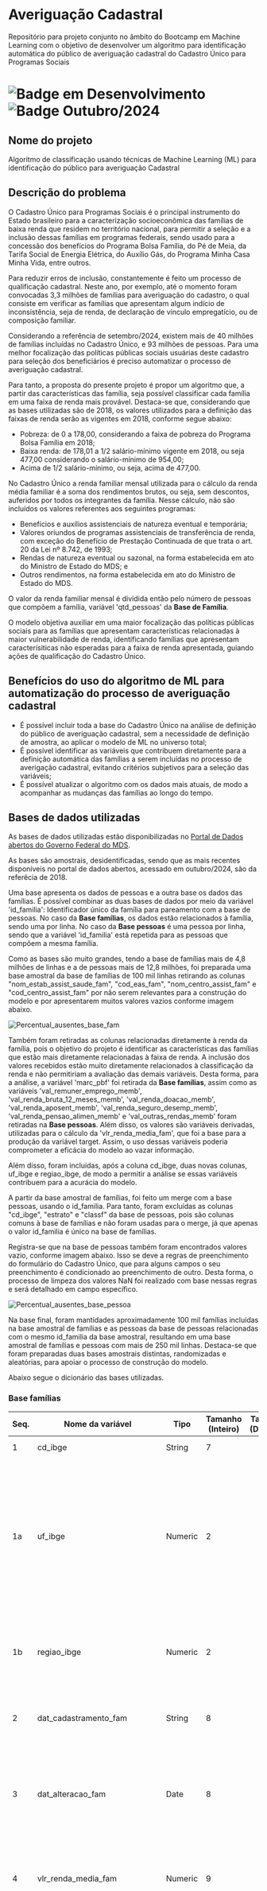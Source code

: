 # Averiguação Cadastral
Repositório para projeto conjunto no âmbito do Bootcamp em Machine Learning com o objetivo de desenvolver um algoritmo para identificação automática do público de averiguação cadastral do Cadastro Único para Programas Sociais

# ![Badge em Desenvolvimento](http://img.shields.io/static/v1?label=STATUS&message=EM_DESENVOLVIMENTO&color=GREEN&style=for-the-badge) ![Badge Outubro/2024](http://img.shields.io/static/v1?label=DATA&message=Outubro/2024&color=blue&style=for-the-badge)

## Nome do projeto
Algoritmo de classificação usando técnicas de Machine Learning (ML) para identificação do público para averiguação Cadastral

## Descrição do problema 
O Cadastro Único para Programas Sociais é o principal instrumento do Estado brasileiro para a caracterização socioeconômica das famílias de baixa renda que residem no território nacional, para permitir a seleção e a inclusão dessas famílias em programas federais, sendo usado para a concessão dos benefícios do Programa Bolsa Família, do Pé de Meia, da Tarifa Social de Energia Elétrica, do Auxílio Gás, do Programa Minha Casa Minha Vida, entre outros. 

Para reduzir erros de inclusão, constantemente é feito um processo de qualificação cadastral. Neste ano, por exemplo, até o momento foram convocadas 3,3 milhões de famílias para averiguação do cadastro, o qual consiste em verificar as famílias que apresentam algum indício de inconsistência, seja de renda, de declaração de vínculo empregatício, ou de composição familiar.

Considerando a referência de setembro/2024, existem mais de 40 milhões de famílias incluídas no Cadastro Único, e 93 milhões de pessoas. Para uma melhor focalização das políticas públicas sociais usuárias deste cadastro para seleção dos beneficiários é preciso automatizar o processo de averiguação cadastral.

Para tanto, a proposta do presente projeto é propor um algoritmo que, a partir das características das família, seja possível classificar cada família em uma faixa de renda mais provável. Destaca-se que, considerando que as bases utilizadas são de 2018, os valores utilizados para a definição das faixas de renda serão as vigentes em 2018, conforme segue abaixo:
* Pobreza: de 0 a 178,00, considerando a faixa de pobreza do Programa Bolsa Família em 2018;
* Baixa renda: de 178,01 a 1/2 salário-mínimo vigente em 2018, ou seja 477,00 considerando o salário-mínimo de 954,00;
* Acima de 1/2 salário-mínimo, ou seja, acima de 477,00.

No Cadastro Único a renda familiar mensal utilizada para o cálculo da renda média familiar é a soma dos rendimentos brutos, ou seja, sem descontos, auferidos por todos os integrantes da família. Nesse cálculo, não são incluídos os valores referentes aos seguintes programas:
* Benefícios e auxílios assistenciais de natureza eventual e temporária;
* Valores oriundos de programas assistenciais de transferência de renda, com exceção do Benefício de Prestação Continuada de que trata o art. 20 da Lei nº 8.742, de 1993;
* Rendas de natureza eventual ou sazonal, na forma estabelecida em ato do Ministro de Estado do MDS; e
* Outros rendimentos, na forma estabelecida em ato do Ministro de Estado do MDS.

O valor da renda familiar mensal é dividida então pelo número de pessoas que compõem a família, variável 'qtd_pessoas' da **Base de Família**.
  
O modelo objetiva auxiliar em uma maior focalização das políticas públicas sociais para as famílias que apresentam características relacionadas à maior vulnerabilidade de renda, identificando famílias que apresentam caracterísiticas não esperadas para a faixa de renda apresentada, guiando ações de qualificação do Cadastro Único.

## Benefícios do uso do algoritmo de ML para automatização do processo de averiguação cadastral
* É possível incluir toda a base do Cadastro Único na análise de definição do público de averiguação cadastral, sem a necessidade de definição de amostra, ao aplicar o modelo de ML no universo total;
* É possível identificar as variáveis que contribuem diretamente para a definição automática das famílias a serem incluídas no processo de averigação cadastral, evitando critérios subjetivos para a seleção das variáveis;
* É possível atualizar o algoritmo com os dados mais atuais, de modo a acompanhar as mudanças das famílias ao longo do tempo. 

## Bases de dados utilizadas
As bases de dados utilizadas estão disponibilizadas no <a href="https://dados.gov.br/dados/conjuntos-dados/microdados-amostrais-do-cadastro-unico">Portal de Dados abertos do Governo Federal do MDS</a>.

As bases são amostrais, desidentificadas, sendo que as mais recentes disponíveis no portal de dados abertos, acessado em outubro/2024, são da referêcia de 2018.

Uma base apresenta os dados de pessoas e a outra base os dados das famílias. É possível combinar as duas bases de dados por meio da variável 'id_familia': Identificador único da família para pareamento com a base de pessoas. No caso da **Base famílias**, os dados estão relacionados à família, sendo uma por linha. No caso da **Base pessoas** é uma pessoa por linha, sendo que a variável 'id_familia' está repetida para as pessoas que compõem a mesma família. 

Como as bases são muito grandes, tendo a base de famílias mais de 4,8 milhões de linhas e a de pessoas mais de 12,8 milhões, foi preparada uma base amostral da base de famílias de 100 mil linhas retirando as colunas "nom_estab_assist_saude_fam", "cod_eas_fam", "nom_centro_assist_fam" e "cod_centro_assist_fam" por não serem relevantes para a construção do modelo e por apresentarem muitos valores vazios conforme imagem abaixo.

![Percentual_ausentes_base_fam](Perc_ausentes_fam.jpg)

Também foram retiradas as colunas relacionadas diretamente à renda da família, pois o objetivo do projeto é identificar as características das famílias que estão mais diretamente relacionadas à faixa de renda. A inclusão dos valores recebidos estão muito diretamente relacionados à classificação da renda e não permitiriam a avaliação das demais variáveis. Desta forma, para a análise, a variável 'marc_pbf' foi retirada da **Base famílias**, assim como as variáveis 'val_remuner_emprego_memb', 'val_renda_bruta_12_meses_memb', 'val_renda_doacao_memb', 'val_renda_aposent_memb', 'val_renda_seguro_desemp_memb', 'val_renda_pensao_alimen_memb' e 'val_outras_rendas_memb' foram retiradas na **Base pessoas**. 
Além disso, os valores são variáveis derivadas, utilizadas para o cálculo da 'vlr_renda_media_fam', que foi a base para a produção da variável target. Assim, o uso dessas variáveis poderia comprometer a eficácia do modelo ao vazar informação.  

Além disso, foram incluídas, após a coluna cd_ibge, duas novas colunas, uf_ibge e regiao_ibge, de modo a permitir a análise se essas variáveis contribuem para a acurácia do modelo.

A partir da base amostral de famílias, foi feito um merge com a base pessoas, usando o id_familia. Para tanto, foram excluídas as colunas "cd_ibge", "estrato" e "classf" da base de pessoas, pois são colunas comuns à base de famílias e não foram usadas para o merge, já que apenas o valor id_familia é único na base de famílias.

Registra-se que na base de pessoas também foram encontrados valores vazio, conforme imagem abaixo. Isso se deve a regras de preenchimento do formulário do Cadastro Único, que para alguns campos o seu preenchimento é condicionado ao preenchimento de outro. Desta forma, o processo de limpeza dos valores NaN foi realizado com base nessas regras e será detalhado em campo específico.

![Percentual_ausentes_base_pessoa](Perc_ausentes_pessoa.jpg)

Na base final, foram mantidades aproximadamente 100 mil famílias incluídas na base amostral de famílias e as pessoas da base de pessoas relacionadas com o mesmo id_familia da base amostral, resultando em uma base amostral de famílias e pessoas com mais de 250 mil linhas. Destaca-se que foram preparadas duas bases amostrais distintas, randomizadas e aleatórias, para apoiar o processo de construção do modelo.

Abaixo segue o dicionário das bases utilizadas.

### Base famílias

| Seq. | Nome da variável                 | Tipo   | Tamanho (Inteiro) | Tamanho (Decimal) | Descrição                                                                                                     |
|------|-----------------------------------|--------|-------------------|------------------|---------------------------------------------------------------------------------------------------------------|
| 1    | cd_ibge                          | String | 7                 |                  | Código IBGE do Município                                                                                       |
| 1a    | uf_ibge                          | Numeric | 2                 |              | Código IBGE da Unidade Federada: 12	- AC, 27 - AL, 13	- AM, 16 - AP, 29 -	BA, 23 - CE, 53 -	DF, 32	- ES, 52 - GO, 21 -	MA, 31 -	MG, 50 -	MS, 51	- MT, 15 - PA, 25 -	PB, 26 -	PE, 22	- PI, 41 -	PR, 33 -	RJ, 24	- RN, 11 - RO, 14 -	RR, 43 -	RS, 42 -	SC, 28 -	SE, 35 -	SP, 17 - TO  :exclamation::heavy_exclamation_mark: **(Coluna nova incluída na base amostral)** |
| 1b    | regiao_ibge                      | Numeric | 2                 |                  | Região da Unidade Federada: 1 - Norte, 2 - Nordeste, 3 - Sudeste, 4 - Sul, 5 - Centro-Oeste :exclamation::heavy_exclamation_mark: **(Coluna nova incluída na base amostral)**|
| 2    | dat_cadastramento_fam             | String | 8                 |                  | Data do cadastramento da família no formato YYYY-MM-DD  :exclamation::heavy_exclamation_mark:**(Coluna excluída na base amostral)**               |
| 3    | dat_alteracao_fam                 | Date   | 8                 |                  | Data da última alteração em qualquer campo da família no formato YYYY-MM-DD (Variável utilizada nos anos de 2014, 2015, 2016 e 2017)  :exclamation::heavy_exclamation_mark: **(Coluna excluída na base amostral)**    |
| 4    | vlr_renda_media_fam               | Numeric| 9                 |                  | Valor da renda média (per capita) da família, formato NNNNNNNNN (não tem a vírgula). Ex.: Uma renda de R$ 125,00 constará na base como 125   |
| 5    | dat_atualizacao_familia           | Date   | 8                 |                  | Data da última atualização da família dos dados considerados sensíveis à manutenção do cadastro no formato YYYY-MM-DD (2014-2017)    :exclamation::heavy_exclamation_mark:**(Coluna excluída na base amostral)**      |
| 6    | dat_atual_fam                     | Date   | 8                 |                  | Data da última alteração em qualquer campo da família no formato YYYY-MM-DD (variável utilizada nos anos de 2012 e 2013)         :exclamation::heavy_exclamation_mark: **(Coluna excluída na base amostral)**     |
| 7    | cod_local_domic_fam               | Numeric| 1                 |                  | Características do local onde está situado o domicílio: 1 - Urbanas, 2 - Rurais, 9 - Nenhuma das respostas anteriores   |
| 8    | cod_especie_domic_fam             | Numeric| 1                 |                  | Espécie do domicílio: 1 - Particular Permanente, 2 - Particular improvisado, 3 - Coletivo, 9 - Nenhuma das respostas anteriores    |
| 9    | qtd_comodos_domic_fam             | Numeric| 2                 |                  | Quantidade de cômodos do domicílio ou -1 quando o campo não se aplica                                          |
| 10   | qtd_comodos_dormitorio_fam        | Numeric| 2                 |                  | Quantidade de cômodos servindo como dormitório do domicílio ou -1 quando o campo não se aplica        |
| 11   | cod_material_piso_fam             | Numeric| 1                 |                  | Material predominante no piso do domicílio: 1 - Terra, 2 - Cimento, 3 - Madeira aproveitada, 4 - Madeira aparelhada, 5 - Cerâmica, lajota ou pedra, 6 - Carpete, 7 - Outro Material ou -1 quando o campo não se aplica   |
| 12   | cod_material_domic_fam            | Numeric| 1                 |                  | Material predominante nas paredes externas do domicílio: 1 - Alvenaria/tijolo com revestimento, 2 - Alvenaria/tijolo sem revestimento,  3 - Madeira aparelhada, 4 - Taipa revestida, 5 - Taipa não revestida, 6 - Madeira aproveitada, 7 - Palha, 8 - Outro Material ou -1 quando o campo não se aplica  |
| 13   | cod_agua_canalizada_fam           | Numeric| 1                 |                  | Se o domicílio tem água encanada: 1 - Sim, 2 - Não  ou -1 quando o campo não se aplica   |
| 14   | cod_abaste_agua_domic_fam         | Numeric| 1                 |                  | Forma de abastecimento de água: 1 - Rede geral de distribuição, 2 - Poço ou nascente, 3 - Cisternas, 4 - Outra forma ou -1 quando o campo não se aplica    |
| 15   | cod_banheiro_domic_fam            | Numeric| 1                 |                  | Existência de banheiro: 1 - Sim, 2 - Não   ou -1 quando o campo não se aplica            |
| 16   | cod_escoa_sanitario_domic_fam     | Numeric| 1                 |                  | Forma de escoamento sanitário: 1 - Rede coletora de esgoto ou pluvial, 2 - Fossa séptica,  3 - Fossa rudimentar, 4 - Vala a céu aberto, 5 - Direto para um rio, lago ou mar,   6 - Outra forma ou -1 quando o campo não se aplica     |
| 17   | cod_destino_lixo_domic_fam        | Numeric| 1                 |                  | Forma de coleta do lixo: 1 - É coletado diretamente, 2 - É coletado indiretamente, 3 - É queimado ou enterrado na propriedade,  4 - É jogado em terreno baldio ou logradouro (rua, avenida, etc.), 5 - É jogado em rio ou mar, 6 - Tem outro destino ou -1 quando o campo não se aplica     |
| 18   | cod_iluminacao_domic_fam          | Numeric| 1                 |                  | Tipo de iluminação: 1 - Elétrica com medidor próprio, 2 - Elétrica com medidor comunitário, 3 - Elétrica sem medidor, 4 - Óleo, querosene ou gás, 5 - Vela, 6 - Outra forma ou -1 quando o campo não se aplica   |
| 19   | cod_calcamento_domic_fam          | Numeric| 1                 |                  | Calçamento: 1 - Total, 2 - Parcial, 3 - Não existe ou -1 quando o campo não se aplica  |
| 20   | cod_familia_indigena_fam          | Numeric| 1                 |                  | Família indígena: 1 - Sim, 2 - Não                                                                             |
| 21   | ind_familia_quilombola_fam        | Numeric| 1                 |                  | Família quilombola: 1 - Sim, 2 - Não                                                                           |
| 22   | nom_estab_assist_saude_fam        | String | 70                |                  | Nome do estabelecimento EAS/MS   :exclamation::heavy_exclamation_mark: **(Coluna excluída na base amostral)**     |
| 23   | cod_eas_fam                       | String | 12                |                  | Código do estabelecimento EAS/MS  :exclamation::heavy_exclamation_mark:  **(Coluna excluída na base amostral)**    |
| 24   | nom_centro_assist_fam             | String | 70                |                  | Nome do CRAS/CREAS :exclamation::heavy_exclamation_mark: **(Coluna excluída na base amostral)**            |
| 25   | cod_centro_assist_fam             | String | 12                |                  | Código do CRAS/CREAS :exclamation::heavy_exclamation_mark:  **(Coluna excluída na base amostral)**     |
| 26   | ind_parc_mds_fam                  | Numeric| 3                 |                  | Grupos tradicionais e específicos: 101 Família Cigana, 201 Família Extrativista, 202 Família de Pescadores, 203 Família pertencente a Comunidade de Terreiro, 204 Família Ribeirinha, 205 Família de Agricultores Familiares, 301 Família Assentada da Reforma Agrária, 302 Família beneficiária do Programa Nacional de Crédito Fundiário, 303 Família Acampada, 304 Família Atingida por Empreendimentos de Infraestrutura, 305 Família de Preso do Sistema Carcerário, 306 Família de Catadores de Material Reciclável, 000 Nenhuma ou 9 - Nenhuma das respostas anteriores|
| 27   | peso_fam                          | Numeric| 1                 | 14               | Peso calculado da família                                                                                      |
| 28   | id_familia                        | Numeric| 8                 |                  | Identificador único da família para pareamento com a base de pessoas                                           |
| 29   | estrato                           | Numeric| 1                 |                  | Grandes grupos de municípios, de acordo com a quantidade de famílias cadastradas: 1 - GM1 (101 a 5.000 famílias) ou 2 - GM1 (5.001 ou mais famílias) |
| 30   | classf                            | Numeric| 1                 |                  | Subdivisão pela Unidade Federativa e divisão administrativa: 1 - Capital, 2 - Região Metropolitana (RM) ou Região Integrada de Desenvolvimento (RIDE), 3 - Outros          |
| 31   | qtd_pessoas                       | Numeric| 1                 |                  | Quantidade de pessoas utilizada no cálculo da renda per capita familiar – variável calculada pelo sistema        |
| 32   | marc_pbf                          | Numeric| 1                 |                  | Marcação se a família é beneficiária do Programa Bolsa Família: 0 – Não, 1 – Sim **(Coluna excluída na base amostral)**  |
| 33 | dias_cadastramento                  | Numeric | 1 a 4            |                  | Número de dias entre 31/12/2018 e a data dat_cadastramento_fam  :exclamation::heavy_exclamation_mark: **(Coluna nova incluída na base amostral)**|
| 34 | dias_atualizacao                   | Numeric | 1 a 4            |                  | Número de dias entre 31/12/2018 e a data dat_atualizacao_familia  :exclamation::heavy_exclamation_mark: **(Coluna nova incluída na base amostral)**|
| 35 | classe_renda                      | Numeric  | 1                |                   | Classificação da faixa de renda da família, calculada a partir do vlr_renda_media_fam: 0 - pobreza, 1 - baixa renda, 2 - acima de 1/2 S.M. :exclamation::heavy_exclamation_mark: **(Coluna nova incluída na base amostral)**|


### Base pessoas

| Seq. | Nome da variável                 | Tipo    | Tamanho (Inteiro) | Tamanho (Decimal) | Descrição                                                                                                                                           |
|------|-----------------------------------|---------|-------------------|-------------------|-----------------------------------------------------------------------------------------------------------------------------------------------------|
| 1    | cd_ibge                          | String  | 7                 |                   | Código IBGE do Município :exclamation::heavy_exclamation_mark:   **(Coluna excluída na base amostral)**        |
| 2    | cod_sexo_pessoa                  | Numeric | 1                 |                   | Sexo: 1 - Masculino, 2 - Feminino                                                                                                                    |
| 3    | idade                            | Numeric | 3                 |                   | Idade calculada a partir da diferença entre a data de nascimento da pessoa e a data de referência da base                                             |
| 4    | cod_parentesco_rf_pessoa          | Numeric | 2                 |                   | Relação de parentesco com o RF: 1 - Pessoa Responsável pela Unidade Familiar, 2 - Cônjuge ou companheiro(a), 3 - Filho(a), 4 - Enteado(a), 5 - Neto(a) ou bisneto(a), 6 - Pai ou mãe,  7 - Sogro(a), 8 - Irmão ou irmã,  9 - Genro ou nora, 10 - Outro parente, 11 - Não parente    |
| 5    | cod_raca_cor_pessoa              | Numeric | 1                 |                   | Cor ou raça: 1 - Branca, 2 - Preta, 3 - Amarela, 4 - Parda, 5 - Indígena                                                                             |
| 6    | cod_local_nascimento_pessoa      | Numeric | 1                 |                   | Local de nascimento: 1 - Neste município, 2 - Em outro município, 3 - Em outro país                                                                  |
| 7    | cod_certidao_registrada_pessoa   | Numeric | 1                 |                   | Pessoa registrada em cartório: 1 - Sim e tem Certidão de Nascimento, 2 - Sim, mas não tem Certidão, 3 - Não                                           |
| 8    | cod_deficiencia_memb             | Numeric | 1                 |                   | Pessoa tem deficiência: 1 - Sim, 2 - Não                                                                                                             |
| 9    | cod_sabe_ler_escrever_memb       | Numeric | 1                 |                   | Pessoa sabe ler e escrever: 1 - Sim, 2 - Não                                                                                                         |
| 10   | ind_frequenta_escola_memb        | Numeric | 1                 |                   | Pessoa frequenta escola: 1 - Sim, rede pública, 2 - Sim, rede particular, 3 - Não, já frequentou, 4 - Nunca frequentou                               |
| 11   | cod_escola_local_memb            | Numeric | 1                 |                   | Escola localizada no município: 1 - Sim, 2 - Não ou -1 quando o campo não se aplica                                                                  |
| 12   | cod_curso_frequenta_memb         | Numeric | 2                 |                   | Curso que a pessoa frequenta: 1 - Creche, 2 - Pré-escola (exceto CA), 3 - Classe de Alfabetização - CA, 4 - Ensino Fundamental regular (duração 8 anos),  5 - Ensino Fundamental regular (duração 9 anos), 6 - Ensino Fundamental especial, 7 - Ensino Médio regular, 8 - Ensino Médio especial, 9 - Ensino Fundamental EJA - séries iniciais (Supletivo - 1ª a 4ª),  10 - Ensino Fundamental EJA - séries finais (Supletivo - 5ª a 8ª), 11 - Ensino Médio EJA (Supletivo), 12 - Alfabetização para adultos (Mobral, etc.), 13 - Superior, Aperfeiçoamento, Especialização, Mestrado, Doutorado, 14 - Pré-vestibular ou -1 quando o campo não se aplica |
| 13   | cod_ano_serie_frequenta_memb     | Numeric | 2                 |                   | Ano e série que a pessoa frequenta: 1 - Primeiro, 2 - Segundo, 3 - Terceiro, 4 - Quarto(a), 5 - Quinto(a), 6 - Sexto(a), 7 - Sétimo(a), 8 - Oitavo(a), 9 - Nono(a), 10 - Curso não-seriado ou -1 quando o campo não se aplica |
| 14   | cod_curso_frequentou_pessoa_memb | Numeric | 2                 |                   | Curso mais elevado que a pessoa frequentou: 1 - Creche, 2 - Pré-escola (exceto CA), 3 - Classe de Alfabetização - CA, 4 - Ensino Fundamental 1ª a 4ª séries, Elementar (Primário), Primeira fase do 1º grau, 5 - Ensino Fundamental 5ª a 8ª séries, Médio 1º ciclo (Ginasial), Segunda fase do 1º grau, 6 - Ensino Fundamental (duração 9 anos), 7 - Ensino Fundamental Especial, 8 - Ensino Médio, 2º grau, Médio 2º ciclo (Científico, Clássico, Técnico, Normal), 9 - Ensino Médio Especial, 10 - Ensino Fundamental EJA - séries iniciais (Supletivo 1ª a 4ª), 11 - Ensino Fundamental EJA - séries finais (Supletivo 5ª a 8ª), 12 - Ensino Médio EJA (Supletivo), 13 - Superior, Aperfeiçoamento, Especialização, Mestrado, Doutorado, 14 - Alfabetização para Adultos (Mobral, etc.), 15 - Nenhum ou -1 quando o campo não se aplica  |
| 15   | cod_ano_serie_frequentou_memb    | Numeric | 2                 |                   | Último ano e série frequentado pela pessoa: 1 - Primeiro, 2 - Segundo, 3 - Terceiro, 4 - Quarto(a), 5 - Quinto(a), 6 - Sexto(a), 7 - Sétimo(a), 8 - Oitavo(a), 9 - Nono(a), 10 - Curso não-seriado ou -1 quando o campo não se aplica  |
| 16   | cod_concluiu_frequentou_memb     | Numeric | 1                 |                   | A pessoa concluiu o curso: 1 - Sim, 2 - Não  ou -1 quando o campo não se aplica                                    |
| 17   | cod_trabalhou_memb               | Numeric | 1                 |                   | Pessoa trabalhou na semana passada: 1 - Sim, 2 - Não  ou -1 quando o campo não se aplica                                           |
| 18   | cod_afastado_trab_memb           | Numeric | 1                 |                   | Pessoa afastada na semana passada: 1 - Sim, 2 - Não ou -1 quando o campo não se aplica                                                |
| 19   | cod_agricultura_trab_memb        | Numeric | 1                 |                   | É atividade extrativista: 1 - Sim, 2 - Não, -1 quando o campo não se aplica  ou 9 - para desconhecido                   |
| 20   | cod_principal_trab_memb          | Numeric | 2                 |                   | Função principal: 1 - Trabalhador por conta própria, 2 - Trabalhador temporário em área rural, 3 - Empregado sem carteira de trabalho assinada, 4 - Empregado com carteira de trabalho assinada, 5 - Trabalhador doméstico sem carteira de trabalho assinada, 6 - Trabalhador doméstico com carteira de trabalho assinada, 7 - Trabalhador não-remunerado, 8 - Militar ou servidor público, 9 - Empregador, 10 - Estagiário, 11 - Aprendiz ou -1 quando o campo não se aplica|
| 21   | val_remuner_emprego_memb         | Numeric | 5                 |                   | Valor da remuneração no formato NNNNN (sem casas decimais). Ex: uma remuneração de R$ 125,00 constará na base como 125         :exclamation::heavy_exclamation_mark: **(Coluna excluída na base amostral)** |
| 22   | cod_trabalho_12_meses_memb       | Numeric | 1                 |                   | Pessoa com trabalho remunerado em algum período nos últimos 12 meses: 1 - Sim, 2 - Não  ou -1 quando o campo não se aplica      |
| 23   | qtd_meses_12_meses_memb          | Numeric | 2                 |                   | Quantidade de meses trabalhados nos últimos 12 meses ou -1 quando o campo não se aplica                    |
| 24   | val_renda_bruta_12_meses_memb    | Numeric | 5                 |                   | Valor de remuneração bruta no formato NNNNN (sem casas decimais). Ex: uma remuneração de R$ 125,00 constará na base como 125   :exclamation::heavy_exclamation_mark: **(Coluna excluída na base amostral)**  |
| 25   | val_renda_doacao_memb            | Numeric | 5                 |                   | Valor recebido de doação no formato NNNNN (sem casas decimais). Ex: uma renda de R$ 125,00 constará na base como 125           :exclamation::heavy_exclamation_mark: **(Coluna excluída na base amostral)**  |
| 26   | val_renda_aposent_memb           | Numeric | 5                 |                   | Valor recebido de aposentadoria no formato NNNNN (sem casas decimais). Ex: uma remuneração de R$ 125,00 constará na base como 125  :exclamation::heavy_exclamation_mark: **(Coluna excluída na base amostral)**  |
| 27   | val_renda_seguro_desemp_memb     | Numeric | 5                 |                   | Valor recebido de seguro desemprego no formato NNNNN (sem casas decimais). Ex: um valor de R$ 125,00 constará na base como 125   :exclamation::heavy_exclamation_mark: **(Coluna excluída na base amostral)** |
| 28   | val_renda_pensao_alimen_memb     | Numeric | 5                 |                   | Valor recebido de pensão alimentícia no formato NNNNN (sem casas decimais). Ex: uma renda de R$ 125,00 constará na base como 125    :exclamation::heavy_exclamation_mark: **(Coluna excluída na base amostral)**  |
| 29   | val_outras_rendas_memb           | Numeric | 5                 |                   | Valor recebido de outras fontes no formato NNNNN (sem casas decimais). Ex: uma renda de R$ 125,00 constará na base como 125       :exclamation::heavy_exclamation_mark: **(Coluna excluída na base amostral)**  |
| 30   | peso.fam                        | Numeric | 1                 | 14                | Peso calculado da família                                                                                                         :exclamation::heavy_exclamation_mark: **(Coluna excluída na base amostral)**  |
| 31   | peso.pes                        | Numeric | 1                 | 14                | Peso calculado da pessoa                                                                                                                             |
| 32   | id_familia                      | Numeric | 8                 |                   | Identificador único da família de vinculação da pessoa para pareamento com a base de famílias                                                        |
| 33   | estrato                         | Numeric | 1                 |                   | São grandes grupos de municípios, de acordo com a quantidade de famílias cadastradas: 1 - GM1 (101 A 5.000 famílias), 2 - GM2 (5.001 ou mais famílias)  :exclamation::heavy_exclamation_mark: **(Coluna excluída na base amostral)**   |
| 34   | classf                          | Numeric | 1                 |                   | Subdivisão pela Unidade Federativa e divisão administrativa: 1 - Capital, 2 - Região Metropolitana (RM) ou Região Integrada de Desenvolvimento (RIDE) :exclamation::heavy_exclamation_mark:  **(Coluna excluída na base amostral)**   |

## Limpeza das bases
Tanto na **Base famílias**, quanto na **Base pessoas** existe um número considerável de valores vazios considerando as regras de preenchimento do formulário do Cadastro Único. Assim, foi necessário olhar para as regras de preenchimento do formulário do Cadastro Único, com base no Manual do Entrevistador do Cadastro Único, de modo a identificar os valores vazios pelo fato de não serem de preenchimento obrigatório.
Assim foram realizadas as seguintes limpezas dos valores NaN:

### Base famílias
#### Campos relacionados às características do domicílio:
Os campos 'qtd_comodos_domic_fam', 'qtd_comodos_dormitorio_fam', 'cod_material_piso_fam', 'cod_material_domic_fam', 'cod_agua_canalizada_fam', 'cod_abaste_agua_domic_fam', 'cod_banheiro_domic_fam', 'cod_escoa_sanitario_domic_fam', 'cod_destino_lixo_domic_fam', 'cod_iluminacao_domic_fam', 'cod_calcamento_domic_fam' só são de preenchimento obrigatório no caso da resposta ter sido "1- Particular permamente" no campo 'cod_especie_domic_fam'. Sendo assim, quando o campo 'cod_especie_domic_fam' é diferente de 1, os valores dos campos relacionados às características do domicílio foi preenchido com **-1**.
#### Campo relacionado ao escoamento sanitário:
O campo 'cod_escoa_sanitario_domic_fam' só é de preenchimento obrigatório quando o campo 'cod_banheiro_domic_fam' é preenchido com "1 - Sim". Desta forma, quando o campo 'cod_banheiro_domic_fam' é igual a 2 (ou seja, não possui banheiro), o valor do campo 'cod_escoa_sanitario_domic_fam' foi preenchido com **-1**.
#### Campo relacionado à família quilombola:
O campo 'ind_familia_quilombola_fam' só deve ser preenchido caso o campo 'cod_familia_indigena_fam' for "2 - Não". Assim, quando o campo 'cod_familia_indigena_fam' é igual a 1 (ou seja, a família for indígena), o valor do campo 'ind_familia_quilombola_fam' foi marcado como **2**, ou seja, a família não é quilombola.
#### Campos relacionados ao local do domicílio e à espécie do domicílio:
Foi identificado que os valores vazios dos campos 'cod_especie_domic_fam' e 'cod_local_domic_fam' coincidem, ou seja, quando um valor é vazio na campo 'cod_especie_domic_fam' também é vazio no campo 'cod_local_domic_fam'. Na base de dados amostral de 2018 disponível no portal de dados abertos, não tem a marcação se a família vive em situação de rua. No Manual do entrevistador há a orientação de que, caso a família esteja em situação de rua, o bloco 2 - características do domicílio não deve ser preenchido, pois existe um cadastramento diferenciado. Desta forma, este caso de valores ausentes pode estar relacionado à situação de rua. De modo a tentar captar se essa condição interfere no modelo, os valores dos dois campos foram preenchidos com **9**, representando nenhuma das outras repostas.
#### Campos relacionadas à Grupos tradicionais e específicos
O campo 'ind_parc_mds_fam' está relacionado à marcação de grupos tradicionais e específicos para além de indígena, quilombola, situação de rua ou resgatados do trabalho análogo ao de escravo. Foi avaliado se os valores ausentes estavam relacionados à marcação de indígena ou quilombola, ou ao valor 9 para 'cod_especie_domic_fam' e 'cod_local_domic_fam' criado na tentativa de captar as famílias em situação de rua. Não foi identificado o motivo dos valores vazios. Assim, de modo a tentar captar se a ausência de marcação deste campo pode representar alguma situação que impacte no modelo, os valores vazios foram preenchidos com **9**, representando nenhuma das outras repostas.
#### Valores vazios remanescentes
Após todas as limpezas descritas acima, ficou um resquício insignificantes de linhas com valores vazios que foram excluídas da base:
* qtd_comodos_domic_fam         41
* qtd_comodos_dormitorio_fam    10
* classe_renda                   3

### Base pessoas
#### Campo frequenta escola
Os campos 'cod_escola_local_memb', 'cod_curso_frequenta_memb', 'cod_ano_serie_frequenta_memb' só são obrigatório se a pessoa respondeu "1 - Sim, rede pública", "2 - Sim, rede particular" no campo 'ind_frequenta_escola_memb'. Desta forma, quando o campo 'ind_frequenta_escola_memb' foi preenchido com valor diferente de 1 ou 2, os campos vazios relacionados foram preenchidos com **-1**.
#### Campo ano e série que a pessoa frequenta
O campo 'cod_ano_serie_frequenta_memb' só é obrigatório ser preenchido quando no campo 'cod_curso_frequenta_memb' (curso que a pessoa frequenta) a pessoa respondeu uma das opções: 4 - Ensino Fundamental regular (duração 8 anos), 5 - Ensino Fundamental regular (duração 9 anos), 6 - Ensino Fundamental especial, 7 - Ensino Médio regular ou 8 - Ensino Médio especial. Assim, quando o campo 'cod_curso_frequenta_memb' foi preenchido com valor difente de 4, 5, 6, 7 ou 8 os valores vazios de 'cod_ano_serie_frequenta_memb' foram preenchidos com **-1**.
#### Campo curso mais elevado que frequentou
O campo 'cod_curso_frequentou_pessoa_memb' só é obrigatório quando o campo 'ind_frequenta_escola_memb' (Pessoa frequenta escola?) for respondido com "3 - Não, já frequentou". Assim, quando o campo 'ind_frequenta_escola_memb' estava diferente de 3, os valores vazios do campo 'cod_curso_frequentou_pessoa_memb' foram preenchidos com **-1**.
#### Campos relacionados ao curso frequentado
Os campos 'cod_ano_serie_frequentou_memb' e 'cod_concluiu_frequentou_memb' só devem ser preenchidos caso a pessoa frequentou algum dos cursos 4 - Ensino Fundamental 1ª a 4ª séries, Elementar (Primário), Primeira fase do 1º grau, 5 - Ensino Fundamental 5ª a 8ª séries, Médio 1º ciclo (Ginasial), Segunda fase do 1º grau, 6 - Ensino Fundamental (duração 9 anos), 7 - Ensino Fundamental Especial, 8 - Ensino Médio, 2º grau, Médio 2º ciclo (Científico, Clássico, Técnico, Normal) ou 9 - Ensino Médio Especial no campo 'cod_curso_frequentou_pessoa_memb'. Desta forma, quando a resposta do campo 'cod_curso_frequentou_pessoa_memb' foi diferente de 4, 5, 6, 7, 8 e 9 os valores vazios dos campos 'cod_ano_serie_frequentou_memb' e 'cod_concluiu_frequentou_memb' foi preenchido com **-1**.
#### Campos relacionados ao trabalho
Os campos 'cod_trabalhou_memb', 'cod_afastado_trab_memb', 'cod_agricultura_trab_memb', 'cod_principal_trab_memb', 'cod_trabalho_12_meses_memb', 'qtd_meses_12_meses_memb' só devem ser preenchidos para pessoas com 14 anos ou mais. Assim, para o caso de pessoas com idade menor que 14 anos, no campo 'idade', os valores dos campos relacionados ao trabalho foram preenchidos com **-1**.
#### Campo relacionado ao afastamento do trabalho
O campo 'cod_afastado_trab_memb' só deve ser respondido se o campo 'cod_trabalhou_memb' (Pessoa trabalhou na semana passada?) for respondido como "2 - Não". Assim, para os casos de resposta diferente de 2, os valores vazios do campo 'cod_afastado_trab_memb' foram preenchidos com **-1**.
#### Campo relacionado à atividade extrativista e ao trabalho principal
O campo 'cod_agricultura_trab_memb' (É atividade extrativista? 1 - Sim e 2 - Não) e o campo 'cod_principal_trab_memb' só são obrigatórios se a pessoa respondeu 1 - Sim no campo 'cod_trabalhou_memb' (Pessoa trabalhou na semana passada?) ou no campo 'cod_afastado_trab_memb' (Pessoa afastada na semana passada?). Assim, para o caso em que os 'cod_trabalhou_memb' e 'cod_afastado_trab_memb' tiveram resposta diferente de 1, os valores vazios de 'cod_agricultura_trab_memb' e de 'cod_principal_trab_memb' foram substituídos por **-1**. 
Além disso, observou-se ainda alguns valores vazios remanescentes para o campo 'cod_agricultura_trab_memb'. Desta forma, foi avaliado o preenchimento do campo 'cod_principal_trab_memb'. Quando este estava marcado com "2 - Trabalhador temporário em área rural", o valor vazio do campo 'cod_agricultura_trab_memb' foi alterado para "**1** - Sim" e para os demais casos para **9** - Desconhecido.  
#### Campo relacionado à quantidade de meses trabalhados
O campo 'qtd_meses_12_meses_memb' (Quantidade de meses trabalhados nos últimos 12 meses) só é obrigatório se a pessoa tiver respondido "1 - Sim" no campo 'cod_trabalho_12_meses_memb' (Pessoa com trabalho remunerado em algum período nos último 12 meses). Desta forma, os valores vazios do campo 'qtd_meses_12_meses_memb' foi alterado para **-1** quando o campo 'cod_trabalho_12_meses_memb' for diferente de 1.
#### Valores vazios remanescentes
Foram feitas diversas análises adicionais para identificar possíveis ajustes nos valores vazios finais. Entretanto, não foi identificada outra situação de valor vazio que parece estar relacionado à regra de preenchimento do Cadastro Único. Desta forma, as linhas com valores vazios remanescentes foram excluídas, conforme segue abaixo. Destaca-se que esses valores são pouco representativos frente ao total de linhas da base amostral de pessoas, que possui mais de 260 mil linhas.
* cod_raca_cor_pessoa                  107
* cod_local_nascimento_pessoa         1118
* cod_sabe_ler_escrever_memb            45
* ind_frequenta_escola_memb             49
* cod_escola_local_memb                661
* cod_curso_frequenta_memb              13
* cod_curso_frequentou_pessoa_memb      13
* cod_ano_serie_frequentou_memb          2
* cod_trabalhou_memb                   643
* cod_trabalho_12_meses_memb           676

Após a limpeza da base amostral de pessoas, foi feito um merge com a base amostral de famílias, de modo a retirar as famílias que tiveram pessoas excluídas, gerando uma base final com mais de 96 mil famílias e com mais de 250 mil pessoas.

## Variável dependente (target)
A variavél dependente do projeto é classe_renda:
* Classe 0 (pobreza);
* Classe 1 (baixa renda);
* Classe 2 (acima 1/2 S.M.).

## Variáveis independentes (features)
Para a seleção das variáveis independentes, serão aplicadas técnicas de Machine Learning para definição das que contribuem diretamente para a classificação mais adequada das famílias nas classes de renda. Além disso, será realizada engenharia de features para a construção de novas variáveis, a partir das existentes, que podem contribuir para a maior acurácia do modelo. 
De modo a ouvir a área de negócio, foram realizadas reuniões com a Coordenadora-Geral de Acompanhamento e Qualificação do Cadastro, do Departamento de Operação do Cadastro Único (CGAQC/DECAU). 
A partir das contribuições da área de negócio e com o objetivo de possibilitar o exercício por todos os autores do projeto no âmbito do Bootcamp, as análises foram dividdas em grupos temáticos, conforme se segue:

### Características do Responsável Familiar - Mariana:
---
O Responsável pela Unidadde Familiar (RUF) é a pessoa responsável por prestar as informações ao Cadastro Único em nome da família, que pode ser: 
* Responsável Familiar (RF) - deve ser um dos componentes da família e morador do domicílio, com idade mínima de 16 (dezesseis) anos, preferencialmente mulher;
* Representante Legal (RL) - indivíduo não membro da família e que não seja morador do domicílio, legalmente responsável por pessoas menores de dezesseis anos ou incapazes e responsável por prestar as informações ao Cadastro Único, quando não houver morador caracterizado como Responsável Familiar. Nas situações em que a família tiver o RL, este a representará e atuará em nome da família que está sendo cadastrada. Sendo assim, o RL
que será entrevistado para prestar as informações da família e de seus integrantes. No momento da entrevista, as informações de todas as pessoas da família devem ser prestadas pelo RUF.

De modo a avaliar se as características do RF contribuem para a acurácia do modelo, serão incluídas as seguintes variáveis no modelo da **Base Pessoas** para 'cod_parentesco_rf_pessoa' igual a 1, ou seja, "Pessoa Responsável pela Unidade Familiar":
* cod_sexo_pessoa;
* idade;
* cod_raca_cor_pessoa;
* cod_local_nascimento_pessoa;
* cod_certidao_registrada_pessoa;
* cod_deficiencia_memb;
* cod_sabe_ler_escrever_memb;
* ind_frequenta_escola_memb;
* cod_escola_local_memb;
* cod_curso_frequenta_memb;
* cod_ano_serie_frequenta_memb;
* cod_curso_frequentou_pessoa_memb;
* cod_ano_serie_frequentou_memb;
* cod_concluiu_frequentou_memb;
* cod_trabalhou_memb;
* cod_afastado_trab_memb;
* cod_agricultura_trab_memb;
* cod_principal_trab_memb;
* cod_trabalho_12_meses_memb;
* qtd_meses_12_meses_memb.

#### Resultado da análise
Foi realizada a análise das variáveis relacionadas ao responsável familiar a partir da base amostral de pessoas, filtrando 'cod_parentesco_rf_pessoa' igual a 1. Para tanto, foi gerada uma matriz de correlação das variáveis, conforme figura abaixo.
![Matriz_correlacao](https://github.com/user-attachments/assets/0096bd1b-da05-4507-8911-4429fc256914)

A partir da análise da matriz, foram retiradas as variáveis com correlação maior que 0.8, por terem uma forte relação linear entre si, de modo a evitar a:
* Multicolinearidade, que ocorre quando duas ou mais variáveis independentes em um modelo têm uma correlação forte entre si. Quando isso acontece, torna-se difícil para o modelo determinar o impacto individual de cada variável nas previsões, pois elas trazem informações muito semelhantes. Isso pode inflar os coeficientes de regressão em modelos lineares, tornando as estimativas menos confiáveis. O modelo se torna sensível a pequenas mudanças nos dados, resultando em coeficientes instáveis, que podem variar bastante se o conjunto de dados for alterado, comprometendo a interpretabilidade e a precisão do modelo.
* Redundância de Informação, pois incluir variáveis redundantes não acrescenta novas informações ao modelo e pode, inclusive, aumentar o ruído. Em vez de contribuir para a previsão, elas podem apenas aumentar a complexidade do modelo sem melhorar seu desempenho, podendo levar a um ajuste excessivo (overfitting), onde o modelo se adapta muito bem aos dados de treino, mas não generaliza bem para novos dados.
* Complexidade do Modelo, ao usar um número excessivo de variáveis para descrever o comportamento do target, tornando o modelo difícel de interpretar. Um modelo mais simples é preferível, pois facilita a interpretação e o entendimento dos fatores que influenciam as previsões. Remover variáveis com alta correlação contribui para uma análise mais clara e objetiva.
* Impacto no Tempo de Treinamento, pois cada variável utilizada em um modelo afeta o tempo necessário para treinamento. Assim, variáveis redundantes aumentam o número de cálculos e a complexidade computacional, tornando o processo de treinamento mais lento. Eliminar variáveis com alta correlação reduz o tempo de processamento e otimiza o desempenho do modelo, sem perder significativamente a capacidade de previsão.

Assim, foram retiradas do dataframe as variáveis: 'cod_afastado_trab_memb', 'qtd_meses_12_meses_memb' e 'cod_trabalho_12_meses_memb'.

Após essa etapa, foram testados quatro modelos preditivos que são indicados para modelos com variáveis numéricas categóricas e quantitativas. Após o treinamento dos modelos e busca de hiperparâmetros, foram indentificados os seguites resultados para cada um dos modelos:
* Melhores hiperparâmetros para DecisionTree: {'classifier__max_depth': 7, 'classifier__min_samples_split': 10}
* Melhores hiperparâmetros para RandomForest: {'classifier__max_depth': 10, 'classifier__n_estimators': 100}
* Melhores hiperparâmetros para XGBoost: {'classifier__learning_rate': 0.1, 'classifier__max_depth': 5, 'classifier__n_estimators': 300}
* Melhores hiperparâmetros para CatBoost: {'classifier__depth': 5, 'classifier__iterations': 500, 'classifier__learning_rate': 0.1}

| DecisionTree | RandomForest | XGBoost | CatBoost |
| ----- | ------ | ------- | ------- |
|  F1 Score: 0.58 |  F1 Score: 0.57 | F1 Score: 0.58 | F1 Score: 0.58 |
 | Acurácia: 0.71 | Acurácia: 0.71 | Acurácia: 0.72 |   Acurácia: 0.72 |

Posteriormente foram identificadas as variáveis independentes que mais contribuíram para cada um dos modelos estudados, conforme listagem abaixo das 5 features mais importantes:
* As 5 Features mais importantes para o modelo DecisionTree e a sua importância:
  * idade - 0.134895;
  * cod_principal_trab_memb - 0.067074;
  * cod_trabalhou_memb - 0.022994;
  * cod_deficiencia_memb - 0.019315;
  * cod_curso_frequenta_memb -  0.005036.
* As 5 Features mais importantes para o modelo RandomForest e a sua importância:
  * idade - 0.132884;
  * cod_principal_trab_memb - 0.049982;
  * cod_deficiencia_memb - 0.010507;
  * cod_agricultura_trab_memb - 0.008699;
  * cod_sexo_pessoa - 0.006098.
* As 5 Features mais importantes para o modelo XGBoost:
  * idade - 0.145930;
  * cod_principal_trab_memb - 0.060059;
  * cod_deficiencia_memb - 0.012771;
  * cod_agricultura_trab_memb - 0.010870;
  * cod_curso_frequentou_pessoa_memb - 0.005735.
* As 5 Features mais importantes para o modelo CatBoost:
  * idade - 0.149101;
  * cod_principal_trab_memb - 0.059360;
  * cod_deficiencia_memb - 0.013621;
  * cod_agricultura_trab_memb - 0.010150;
  * cod_sexo_pessoa - 0.005751.

Abaixo, segue gráfico com a análise da importância de todas as features para o modelo CatBoost.

![Importancia_features](https://github.com/user-attachments/assets/1ec7761a-0b6f-4ac8-91b2-90458404f11d)

Posteriormente, considerando que a variável target está desbalanceada, tendo 58% de famílias da amostra na classe 0, 21% na classe 1 e 20% na classe 2, foi feito um balanceamento aumentando a amostra para as classes 1 e 2, usando a estratégia de criar amostras sintéticas, e a redução de amostras da classe 0. Após o balanceamento, observou-se os seguintes resultados de cada modelo.
* Melhores hiperparâmetros para DecisionTree (usando dados balanceados): {'classifier__max_depth': 7, 'classifier__min_samples_split': 5}
* Melhores hiperparâmetros para RandomForest (usando dados balanceados): {'classifier__max_depth': 20, 'classifier__n_estimators': 200}
* Melhores hiperparâmetros para XGBoost (usando dados balanceados): {'classifier__learning_rate': 0.1, 'classifier__max_depth': 5, 'classifier__n_estimators': 300}
* Melhores hiperparâmetros para CatBoost (usando dados balanceados): {'classifier__depth': 5, 'classifier__iterations': 500, 'classifier__learning_rate': 0.1}
  
| DecisionTree - balanceado | RandomForest - balanceado | XGBoost - balanceado | CatBoost - balanceado |
| ------ | ----- | ----- | ----- |
|  F1 Score: 0.59 | F1 Score: 0.65 | F1 Score: 0.62 | F1 Score: 0.61 |
 | Acurácia: 0.62 |  Acurácia: 0.66 | Acurácia: 0.63 | F1 Score: 0.61 |

Em relação às features mais importantes, após o balanceamento, segue o resumo do que foi observado:
* Features que estão entre as cinco mais importantes em todos os modelos, antes e depois do balanceamento:
  * idade
  * cod_principal_trab_memb
  * cod_deficiencia_memb
* Demais features:
  * cod_sexo_pessoa:
    * Entre as 5 mais importantes antes do balanceamento para os modelos RandomForest e CatBoost;
    * Entre as 5 mais importantes depois do balanceamento para os modelos DecisionTree, RandomForest, XGBoost e CatBoost.
  * cod_agricultura_trab_memb:
    * Entre as 5 mais importantes antes do balanceamento para os modelos RandomForest e CatBoost;
    * Entre as 5 mais importantes depois do balanceamento para os modelos DecisionTree e XGBoost.
  * cod_trabalhou_memb:
    * Entre as 5 mais importantes antes do balanceamento para o modelo DecisionTree;
    * Entre as 5 mais importantes depois do balanceamento para o modelo CatBoost.
  * cod_curso_frequentou_pessoa_memb:
    * Entre as 5 mais importantes antes do balanceamento para o modelo XGBoost;
    * Não está entre as 5 mais importantes depois do balanceamento para nenhum modelo.
  * cod_raca_cor_pessoa
    * Não está entre as 5 mais importantes antes do balancemaento para nenhum modelo;
    * Entre as 5 mais importantes após balancemaento para o modelo RandomForest.
  
Desta forma, de modo a construir um dataframe final, com as variáveis que serão utilizadas no modelo preditivo, serão usadas todas as veriáveis que figuram dentre as 5 mais importantes antes e/ou após o balancamento, relacionadas ao **Responsável familiar**: 
* idade
* cod_principal_trab_memb
* cod_deficiencia_memb
* cod_sexo_pessoa  
* cod_agricultura_trab_memb
* cod_trabalhou_memb
* cod_curso_frequentou_pessoa_memb
* cod_raca_cor_pessoa 
  
### Características do domicílio - Renata:
---
Para analisar se as características do domicílio contribuem para a acurácia do modelo, serão avaliadas, pelo menos, as variáveis abaixo da **Base de famílias**:
* uf_ibge;
* regiao_ibge;
* cod_local_domic_fam;
* cod_especie_domic_fam;
* qtd_comodos_domic_fam;
* qtd_comodos_dormitorio_fam;
* cod_material_piso_fam;
* cod_material_domic_fam
* cod_agua_canalizada_fam;
* cod_abaste_agua_domic_fam;
* cod_banheiro_domic_fam;
* cod_escoa_sanitario_domic_fam;
* cod_destino_lixo_domic_fam;
* cod_iluminacao_domic_fam;
* cod_calcamento_domic_fam;
* classf;
* Outros indicadores que sejam atualizadas de maneira recorrente, ao menos anualmente, que ajudem a caracterizar o perfil socioeconomico dos municípios brasileiros, de maneira a avaliar se contrbuem para uma maior acurácia do modelo.

#### Resultado da análise exploratória
---

Em primeiro lugar, foi realizada uma extensa análise exploratória dos dados de domicílios. Algumas das principais constatações podem ser resumidas abaixo:

1. O histograma dos valores das rendas mostra uma distribuição assimétrica concentrada à esquerda (maior concentração de valores de renda na faixa de 0 a 200).
   Conforme cálculos realizados, **61% das famílias recebem até R$ 200**.
   
![01_Analise_inicial_domicilios_167_0](https://github.com/user-attachments/assets/fc62041c-84a2-4845-b93e-bd1ca9c66943)

2. Nas **regiões Norte e Nordeste, 50% das rendas familiares tendem a ser mais baixas**, inclusive abaixo da renda média nacional, não sendo relevante a classificação da divisão administrativa. 
    
![01_Analise_inicial_domicilios_173_0](https://github.com/user-attachments/assets/cc370156-0113-46fe-8308-52ed3a35abd1)

4. Famílias com uma **grande quantidade de pessoas** (caixas verdes) tendem a ter **renda familiar abaixo da renda familiar média**, principalmente quando das regiões Norte e Nordeste. Isso pode indicar um certo grau de importância da variável quantidade de pessoas em problemas de classificação da classe de renda.

![01_Analise_inicial_domicilios_186_0](https://github.com/user-attachments/assets/076f884f-97ec-4129-a4b8-5738c66edb99)

No entanto, a análise exploratória evidencia que não há variáveis de domicílio que possam auxiliar, de forma isolada e em grau elevado, na identificação da classe de renda.
Apenas a variável **quantidade de pessoas** possui correlação acima de 0.3 com a **classe de renda**.

![01_Analise_inicial_domicilios_206_0](https://github.com/user-attachments/assets/3315676e-f999-4c7a-a370-f1c7d4045e8e)


Mais detalhes podem ser vistos no caderno: Analises_Renata/01_Analise_inicial_domicilios.html    

#### Resultado da análise das variáveis de domicílios 
---

Conforme a matriz de correlação abaixo (variáveis independentes relacionadas com domicílios), recomenda-se excluir as seguintes variáveis (correlação acima de 0.8) :
* regiao_ibge
* qtd_comodos_dormitorio_fam
* cod_banheiro_domic_fam

Abaixo são listadas as variáveis de correlação acima de 0.7:
* Colunas: uf_ibge e regiao_ibge - Correlação: 0.97
* Colunas: qtd_comodos_domic_fam e qtd_comodos_dormitorio_fam - Correlação: 0.81
* Colunas: cod_agua_canalizada_fam e cod_banheiro_domic_fam - Correlação: 0.83
* Colunas: cod_local_domic_fam e cod_especie_domic_fam - Correlação: 0.73
* Colunas: cod_agua_canalizada_fam e cod_abaste_agua_domic_fam - Correlação: 0.74

![10_Modelos_padrao_24_0](https://github.com/user-attachments/assets/7218bf2d-732a-44e0-b9d8-ded0d53dc9a0)


#### Geração inicial de modelos de classificação 
---
Foram testados alguns modelos para prever a classe de renda (variavel target) considerando-se somente as variáveis de domicílios:
* CatBoost Classifier
* XGBoost Classifier
* Random Forest
* Decision Tree
* Logistic Regression
* KNeighbors Classifier 

Em um primeiro momento, sem utilização de busca de hiperparâmetros ou de balanceamento de classes, foi possível obter os seguintes resultados:

![metricas_dom](https://github.com/user-attachments/assets/2c565532-21bc-4ff5-8374-3e9b5c44879c)

Mais detalhes podem ser vistos no caderno: averiguacao_cadastral/Analises_Renata/02_Testando_Modelos.html

#### Variáveis preditoras mais relevantes:
* qtde_pessoas 
* uf_ibge 
* qtd_comodos_domic_fam 
* dias_cadastramento 
* dias_atualizacao 
* cod_material_piso_fam 
* classf 
* ind_parc_mds_fam 
* cod_iluminacao_domic_fam 
* cod_local_domic_fam


### Características da família e Composição familiar - Grinaldo: 
---
Para analisar se as características da família e a composição familiar contribuem para a acurácia do modelo, serão avaliadas, pelo menos, as variáveis abaixo da **Base de famílias** e da **Base de pessoas**:
* dat_cadastramento_fam - Número de dias entre 31/12/2018 e a data de cadastramento;
* dat_atualizacao_familia - Número de dias entre 31/12/2018 e a data de atualização cadastral;
* cod_familia_indigena_fam; 
* ind_familia_quilombola_fam;
* ind_parc_mds_fam: 0 no caso de não pertencer a nenhum grupo tradicional e específico, 1 no caso de pertencer a pelo menos 1;
* qtd_pessoas: Quantidade de pessoas utilizada no cálculo da renda per capita familiar;
No caso da composição familiar será necessário avaliar se as diferentes formas de cálculo interferem na acurácia do modelo, avaliando se o resultado categórico, quando existe ou não a situação, se o resultado absoluto, ou seja, o número abosluto daquele caso, ou o percentual, ou seja, o número absoluto divido pelo total de pessoas da familia, interferem na acurácia.
* 1_infancia: nova variável construída a partir da variável "idade", de modo a identificar a situação da família em relação a ter ou não uma pessoa que esteja na 1ª infância, ou seja de 0 a 6 anos de idade;
* crianca_adolescente: nova variável construída a partir da variável "idade", de modo a identificar a situação da família em relação a ter ou não uma pessoa com mais de 6 anos e até 17 anos de idade;
* adultos: nova variável construída a partir da variável "idade", de modo a identificar a situação da família em relação a ter ou não uma pessoa entre 18 e 59 anos de idade;
* idoso: nova variável construída a partir da variável "idade", de modo a identificar a situação da família em relação a ter ou não uma pessoa com 60 anos ou mais; 
* deficiencia: nova variável construída a partir da variável "cod_deficiencia_memb" de modo a identificar a situação da família em relação a ter ou não em sua composição uma pessoa com deficiência;
* Poderão ser testadas outras faixas etárias para avaliar se alguma parece contribuir mais para a acurácia do modelo. As faixas podem ser trabalhadas de acordo com a documentação do indicador <a href="https://wiki-sagi.cidadania.gov.br/home/DS/Cad/I/IN030">Pessoas cadastradas por faixa etária</a> disponível na ferramenta de metadados Documenta Wiki.

### Resultado da Análise

Foram realizados 4 (quatro) cenários de análise de variáveis relacionadas às características da família e composição familiar.

Para fins de análise prévia, segue quadro resumo de acurácia nos cenários analisados:

![Figura 1](https://github.com/mariananresende/averiguacao_cadastral/blob/5812433b25893c54767e17b695a1b817b76a20f8/Analises_Grinaldo/Figura%201.png)

Visto que o cenário de análise sem a presença de dados booleanos foi o de melhor resultado, será apresentado somente este no presente documento.

### CENÁRIO - RETIRADA DE VARIÁVEIS BOOLEANAS

A primeira delas envolveu todas as variáveis envolvidas nesta categoria. Para analisar a correlação entre elas, foi gerada uma matriz de correlação de variáveis, representada na figura a seguir.

![figura6](https://github.com/mariananresende/averiguacao_cadastral/blob/65295ae1434a4f670abc22417ad710d43d048546/Analises_Grinaldo/figura6.png)

A partir da análise da matriz, foram retiradas as variáveis com correlação maior que 0.8, por terem uma forte relação linear entre si. Assim, foram retiradas do dataframe as variáveis: 

'qtd_1_infancia','qtd_crianca_adolescente','qtd_idosos','qtd_deficientes'

Após essa etapa, foram testados quatro modelos preditivos que são indicados para modelos com variáveis numéricas categóricas e quantitativas. Após o treinamento dos modelos e busca de hiperparâmetros, foram indentificados os seguites resultados para cada um dos modelos:

*	Melhores hiperparâmetros para DecisionTree: {'classifier__max_depth': 3, 'classifier__min_samples_split': 2}
*	Melhores hiperparâmetros para RandomForest: {'classifier__max_depth': 10, 'classifier__n_estimators': 200}
*	Melhores hiperparâmetros para XGBoost: {'classifier__learning_rate': 0.1, 'classifier__max_depth': 3, 'classifier__n_estimators': 250}
*	Melhores hiperparâmetros para CatBoost: {'classifier__depth': 3, 'classifier__iterations': 500, 'classifier__learning_rate': 0.1}

Os resultados de acurácia e F1 score foram os seguintes:

![figura7](https://github.com/mariananresende/averiguacao_cadastral/blob/b63f11e3d81cc1a486c80c906a69fc840913c302/Analises_Grinaldo/figura7.png)

Posteriormente foram identificadas as variáveis independentes que mais contribuíram para cada um dos modelos estudados, conforme listagem abaixo das features mais importantes:

10 Features mais importantes para o modelo DecisionTree:

                   Feature  Importância
* 0               pct_idosos       0.1346
* 1          pct_deficientes       0.0703
* 2         ind_parc_mds_fam       0.0000
* 3       qtd_crianca_adulto       0.0000
* 4               qtd_homens       0.0000
* 5             qtd_mulheres       0.0000
* 6       pct_crianca_adulto       0.0000
* 7  pct_crianca_adolescente       0.0000
* 8           pct_1_infancia       0.0000
* 9               pct_homens       0.0000

10 Features mais importantes para o modelo RandomForest:
                   Feature  Importância
* 0               pct_idosos      0.11015
* 1          pct_deficientes      0.04240
* 2       qtd_crianca_adulto      0.01370
* 3       dias_cadastramento      0.01335
* 4           pct_1_infancia      0.01220
* 5         dias_atualizacao      0.00590
* 6             qtde_pessoas      0.00455
* 7       pct_crianca_adulto      0.00425
* 8  pct_crianca_adolescente      0.00330
* 9         ind_parc_mds_fam      0.00255

10 Features mais importantes para o modelo XGBoost:
              Feature  Importância
* 0          pct_idosos      0.10595
* 1     pct_deficientes      0.04305
* 2        qtde_pessoas      0.01560
* 3  dias_cadastramento      0.01475
* 4      pct_1_infancia      0.01430
* 5  pct_crianca_adulto      0.00610
* 6  qtd_crianca_adulto      0.00465
* 7    dias_atualizacao      0.00425
* 8        pct_mulheres      0.00125
* 9    ind_parc_mds_fam      0.00100

10 Features mais importantes para o modelo CatBoost:
                    Feature  Importância
* 0                pct_idosos      0.10615
* 1           pct_deficientes      0.04460
* 2        dias_cadastramento      0.01890
* 3            pct_1_infancia      0.01500
* 4              qtde_pessoas      0.01000
* 5          dias_atualizacao      0.00570
* 6        pct_crianca_adulto      0.00380
* 7          ind_parc_mds_fam      0.00225
* 8        qtd_crianca_adulto      0.00215
* 9  cod_familia_indigena_fam      0.00005

Abaixo, segue gráfico com a análise da importância de todas as features para o modelo CatBoost.

![figura8](https://github.com/mariananresende/averiguacao_cadastral/blob/293b0bffa7d4df178c219f5b64a4dcdb21eb8706/Analises_Grinaldo/figura8.png)

Posteriormente, considerando que a variável target está desbalanceada, tendo 58% de famílias da amostra na classe 0, 21% na classe 1 e 20% na classe 2, foi feito um balanceamento aumentando a amostra para as classes 1 e 2, usando a estratégia de criar amostras sintéticas, e a redução de amostras da classe 0. Após o balanceamento, observou-se os seguintes resultados de cada modelo.

*	Melhores hiperparâmetros para DecisionTree (usando dados balanceados): {'classifier__max_depth': 7, 'classifier__min_samples_split': 2}
*	Melhores hiperparâmetros para RandomForest (usando dados balanceados): {'classifier__max_depth': 20, 'classifier__n_estimators': 200}
*	Melhores hiperparâmetros para XGBoost (usando dados balanceados): {'classifier__learning_rate': 0.1, 'classifier__max_depth': 5, 'classifier__n_estimators': 300}
*	Melhores hiperparâmetros para CatBoost (usando dados balanceados): {'classifier__depth': 5, 'classifier__iterations': 500, 'classifier__learning_rate': 0.1}

Modelo (usando dados balanceados): DecisionTree
  
*  F1 Score: 0.72
*  Acurácia: 0.73
  
Modelo (usando dados balanceados): RandomForest
  
*  F1 Score: 0.79
*  Acurácia: 0.79

Modelo (usando dados balanceados): XGBoost

*  F1 Score: 0.80
*  Acurácia: 0.80

Modelo (usando dados balanceados): CatBoost

*  F1 Score: 0.79
*  Acurácia: 0.79

Em relação às features mais importantes, após o balanceamento, segue o resumo do que foi observado:

![figura9](https://github.com/mariananresende/averiguacao_cadastral/blob/90b8a64022740660c1ad767bee2362963307f05c/Analises_Grinaldo/figura9.png)

### Escolaridade - Risla:
---
Para analisar se a escolaridade dos membros da familia contribuem para a acurácia do modelo, serão avaliadas, pelo menos, as variáveis abaixo da **Base de pessoas**. Neste caso, também deverá ser avaliado se as diferentes formas de cálculo interferem na acurácia do modelo, avaliando se o resultado categórico, quando existe ou não a situação, se o resultado absoluto, ou seja, o número absoluto daquele caso, ou o percentual, ou seja, o número absoluto divido pelo total de pessoas da familia, interferem na acurácia do modelo:
* alfabetizado: nova variável combinando as variáveis "cod_sabe_ler_escrever_memb" e "idade" de modo a identificar a situação da família em relação à pessoa com mais de 10 anos sem saber ler ou escrever;
* frequenta_escola: nova variável combinando as variáveis "ind_frequenta_escola_memb" e "idade" de modo a identificar a situação da família em relação à pessoa de 4 anos a 17 anos que não está na escola;
* frequenta_escola_publica: nova variável combinando as variáveis "ind_frequenta_escola_memb" e "idade" de modo a identificar a situação da família em relação à pessoa de 4 anos a 17 anos que está na escola pública;
* frequenta_escola_privada: nova variável combinando as variáveis "ind_frequenta_escola_memb" e "idade" de modo a identificar a situação da família em relação à pessoa de 4 anos a 17 anos que está na escola privada;
* frequenta_escola_nunca: nova variável combinando as variáveis "ind_frequenta_escola_memb" e "idade" de modo a identificar a situação da família em relação à pessoa de 4 anos a 17 anos que nunca frequentou escola;
* frequanta_creche: nova variável combinando as variáveis "cod_curso_frequentou_pessoa_memb" e "idade" de modo a identificar a situação da família em relação à pessoa de menos de 4 anos que não está na creche; 
* frequenta_escola_nunca_adulto: nova variável combinando as variáveis "ind_frequenta_escola_memb" e "idade" de modo a identificar a situação da família em relação à pessoa com 18 anos ou mais que nunca frequentou escola;
* cod_escola_local_memb;
* Poderão ser pensadas e testadas variáveis a serem construídas por meio da engenharia de features, utilizando as varáveis "cod_curso_frequentou_pessoa_memb", "cod_ano_serie_frequentou_memb" e "cod_concluiu_frequentou_memb".  Para tanto, serão estudadas as variáveis que compõem as dimensões de vulnerabilidade do Índice de Vulnerabilidade das Famílias do Cadastro Único (IVCAD), "Desenvolvimento de Crianças e Adolescentes" e "Desenvolvimento na Primeira Infância" conforme documentação dos indicadores do Cadastro Único apresentada na ferramenta de metadados <a href="https://wiki-sagi.cidadania.gov.br/en/home/DS/Cad/I">Documenta Wiki</a>.
* Além disso poderão ser incluídos indicadores escolares do município como o Ideb, por exemplo.

Após análise de quais variáveis referentes a cada família seriam possíveis de calcular e inserir no modelo, chegou-se à seguinte lista:

- Variável alfabetizado: percentual de pessoas maiores de 10 anos que não sabem ler ou escrever (**pct_nao_alfabetizados**)
- Variável frequenta_escola: percentual de pessoas entre 4 e 17 anos que não frequentam a escola (**pct_n_freq_escola**)
- Variável frequenta_escola_publica: percentual de pessoas entre 4 e 17 anos que frequentam a escola pública (**pct_freq_publica**)
- Variável frequenta_escola_particular: percentual de pessoas entre 4 e 17 anos que frequentam a escola particular (**pct_freq_particular**)
- Variável frequenta_escola_nunca: percentual de pessoas entre 4 e 17 anos que nunca frequentaram a escola (**pct_nunca_freq_escola**)
- Variável frequenta_creche: percentual de crianças menores de 4 anos que não está na creche (**pct_n_freq_creche**)
- Variável frequenta_escola_nunca_adulto: percentual de pessoas maiores de 18 anos que nunca frequentaram a escola (**pct_adultos_nunca_freq_escola**)
- Variável frequenta_escola_municipio: percentual de pessoas entre 4 e 17 anos que frequentam a escola no município (**pct_freq_escola_municipio**)
- Variável **ideb_2017_municipio** com os valores do IDEB de 2017 da rede pública para cada município

Com a criação das variáveis acima, foi possível criar uma matriz de correlação para retirar uma das variáveis que possuía alta correlação (acima de 0.80), conforme figura a seguir:

![Gráfico de correlação das variáveis de escolaridade](matriz_corr_variaveis.png)

Como a variável pct_freq_escola_municipio apresentou correlação de 0.9 com a variável pct_freq_publica, decidiu-se retirar a variável pct_freq_escola_municipio por considerar que a variável relacionada ao percentual de pessoas que frequentam a escola pública teria mais aderência ao problema de negócio.

A partir dos dados normalizados, foi criada uma instância de Pipeline para treinar quatro modelos (Árvore de Decisão, Random Forest, XGBoost e CatBoost) com o objetivo de analisar a importância das variáveis de escolaridade para o modelo. Como o modelo CatBoost estava apresentando os melhores resultados na equipe, esse algoritmo foi escolhido para selecionar as variáveis mais importantes que serão adicionadas à base de dados completa para o modelo final. Através do seguinte gráfico é possível conferir quais variáveis foram consideradas mais importantes para o CatBoost:

![Gráfico de importância de features de escolaridade](import_features_catboost.png)

A título de curiosidade segue lista das 10 variáveis mais importantes de acordo com o modelo:


```
Top 10 Features para o modelo DecisionTree balanceado:

                  Feature  Importância
adultos_nunca_freq_escola     0.031791
         pct_freq_publica     0.017144
      ideb_2017_municipio     0.004254
        pct_n_freq_escola     0.001523
    pct_nao_alfabetizados     0.000637
          pct_freq_creche     0.000523
      pct_freq_particular     0.000078

Top 10 Features para o modelo RandomForest balanceado:

                  Feature  Importância
         pct_freq_publica     0.053930
      ideb_2017_municipio     0.034506
adultos_nunca_freq_escola     0.016833
    pct_nao_alfabetizados     0.012948
          pct_freq_creche     0.005627
        pct_n_freq_escola     0.003192
      pct_freq_particular     0.001829
    pct_nunca_freq_escola     0.001591

Top 10 Features para o modelo XGBoost balanceado:

                  Feature  Importância
         pct_freq_publica     0.050800
      ideb_2017_municipio     0.035034
adultos_nunca_freq_escola     0.014326
    pct_nao_alfabetizados     0.010025
          pct_freq_creche     0.005792
        pct_n_freq_escola     0.004419
    pct_nunca_freq_escola     0.002435
      pct_freq_particular     0.002150

Top 10 Features para o modelo CatBoost balanceado:

                  Feature  Importância
         pct_freq_publica     0.048396
      ideb_2017_municipio     0.033817
adultos_nunca_freq_escola     0.011984
    pct_nao_alfabetizados     0.009046
          pct_freq_creche     0.006134
        pct_n_freq_escola     0.004435
      pct_freq_particular     0.002202
    pct_nunca_freq_escola     0.002161
             ideb_ausente     0.000026
```

Assim, segue a lista das variáveis selecionadas a partir dos resultados de feature_importance do CatBoost:

1. pct_freq_publica
2. ideb_2017_municipio
3. adultos_nunca_freq_escola
4. pct_nao_alfabetizados
5. pct_freq_creche
6. pct_n_freq_escola
7. pct_freq_particular
8.  pct_nunca_freq_escola

### Trabalho - Michela:
---
Para analisar se a condição de trabalho dos membros da familia contribuem para a acurácia do modelo, serão avaliadas, pelo menos, as variáveis abaixo da **Base de pessoas**. Neste caso, também deverá ser avaliado se as diferentes formas de cálculo interferem na acurácia do modelo, avaliando se o resultado categórico, quando existe ou não a situação, se o resultado absoluto, ou seja, o número absoluto daquele caso, ou o percentual, ou seja, o número absoluto divido pelo total de pessoas da familia, interferem na acurácia do modelo:
* trabalho_semana_adulto: nova variável combinando as variáveis "cod_trabalhou_memb" e "idade" de modo a identificar a situação da família em relação à pessoa entre 18 e 59 anos que trabalhou na semana passada;
* trabalho_semana_idoso: nova variável combinando as variáveis "cod_trabalhou_memb" e "idade" de modo a identificar a situação da família em relação à pessoa com 60 anos ou mais que trabalhou na semana passada;
* trabalho_semana_criança: nova variável combinando as variáveis "cod_trabalhou_memb" e "idade" de modo a identificar a situação da família em relação à pessoa menor de 18 anos que trabalhou na semana passada;
* afastado_trabalho: nova variável combinando as variáveis "cod_afastado_trab_memb" e "idade" de modo a identificar a situação da família em relação à pessoa entre 18 e 59 anos que ficou afastada do trabalho na semana passada;
* trabalho_principal: nova variável combinando as variáveis "cod_principal_trab_memb" e "idade" de modo a identificar a situação da família em relação à pessoa entre 18 e 59 anos e o seu trabalho principal;
* trabalho_12meses_adulto: nova variável combinando as variáveis "cod_trabalho_12_meses_memb" e "idade" de modo a identificar a situação da família em relação à pessoa entre 18 e 59 anos com trabalho remunerado em algum período nos último 12 meses;
* trabalho_12meses_idoso: nova variável combinando as variáveis "cod_trabalho_12_meses_memb" e "idade" de modo a identificar a situação da família em relação à pessoa com 60 anos ou mais com trabalho remunerado em algum período nos último 12 meses;
* trabalho_12meses_criança: nova variável combinando as variáveis "cod_trabalho_12_meses_memb" e "idade" de modo a identificar a situação da família em relação à pessoa menor de 18 anos com trabalho remunerado em algum período nos último 12 meses;
* meses_trabalho: nova variável combinando as variáveis "qtd_meses_12_meses_memb" e "idade" de modo a identificar a situação da família em relação ao número de meses trabalhado nos últimos 12 meses para pessoa a partir de 18 anos.

## Base de dados final
Após a seleção das features mais importantes dentro de cada temática, foi preparada uma base conjugando as features selecionadas, a qual foi usada para treinamento do modelo. O dicionário da base preaprada segue abaixo:
| Variável | Descrição |
| ------- | -------|
| id_familia  |  Identificador único da família para pareamento com a base de pessoas |
| rf_idade  | Idade do responsável familiar, calculado a partir do cruzamento do campo 'cod_parentesco_rf_pessoa' == 1, conforme dicionário da **base pessoas**, e da variável 'idade' |
| rf_trab_principal |  Função principal do responsável familiar, calculado a partir do cruzamento do campo 'cod_parentesco_rf_pessoa' == 1 e do campo 'cod_principal_trab_memb', conforme dicionário da **base pessoas** |    
| rf_com_deficiencia |   Marcação se responsável familiar tem deficiência, calculado a partir do cruzamento do campo 'cod_parentesco_rf_pessoa' == 1 e do campo 'cod_deficiencia_memb', conforme dicionário da **base pessoas** |
| rf_trab_agricultura  | Marcação se responsável familiar atua em atividade extrativista, calculado a partir do cruzamento do campo 'cod_parentesco_rf_pessoa' == 1 e do campo 'cod_agricultura_trab_memb', conforme dicionário da **base pessoas** |
|   rf_sexo  | Sexo do responsável familiar, calculado a partir do cruzamento do campo 'cod_parentesco_rf_pessoa' == 1 e do campo 'cod_sexo_pessoa', conforme dicionário da **base pessoas** |
|  rf_curso_frequentou | Identificação do curso mais elevado que o responsável familiar frequentou, calculado a partir do cruzamento do campo 'cod_parentesco_rf_pessoa' == 1 e do campo 'cod_curso_frequentou_pessoa_memb', conforme dicionário da **base pessoas** |        | rf_curso_frequenta  |  Identificação do curso que o responsável familiar frequenta, calculado a partir do cruzamento do campo 'cod_parentesco_rf_pessoa' == 1 e do campo 'cod_curso_frequenta_memb', conforme dicionário da **base pessoas** |
|   rf_trabalhou_semana  | Identificação se o responsável familiar trabalhou na semana passada, calculado a partir do cruzamento do campo 'cod_parentesco_rf_pessoa' == 1 e do campo 'cod_trabalhou_memb', conforme dicionário da **base pessoas** |
|   rf_cor_raca   | Cor ou raça do responsável familiar, calculado a partir do cruzamento do campo 'cod_parentesco_rf_pessoa' == 1 e do campo 'cod_raca_cor_pessoa', conforme dicionário da **base pessoas** |      
|  rf_concluiu_curso |  Marcação se responsável familiar concluiu o curso mais elevado que frequentou, calculado a partir do cruzamento do campo 'cod_parentesco_rf_pessoa' == 1 e do campo 'cod_concluiu_frequentou_memb', conforme dicionário da **base pessoas** |
|  pct_extrativista  | Percentual dos adultos que atuam em atividade extrativista, calculado por meio do campo 'cod_agricultura_trab_memb' == 1, com o filtro de 'idade' >= 18 e <= 59, dividido pela 'qtde_pessoas' |
| pct_conta_propria | Percentual de adultos que trabalham por conta própria, calculado por meio do campo 'cod_principal_trab_memb'] == 1, com filtro de 'idade' >= 18 e <= 59, dividido pela 'qtde_pessoas' |
|    pct_trab_rural_temporario | Percentual de adultos que atuam como trabalhador temporário em área rual, calculado por meio do campo 'cod_principal_trab_memb' == 2, com filtro de 'idade' >= 18 e <= 59, dividido pela 'qtde_pessoas' |
| pct_empregado_sem_carteira | Percentual de adultos empregados sem carteira assinada, calculado por meio do campo 'cod_principal_trab_memb' == 3, com filtro  de 'idade' >= 18 e <= 59, dividido pela 'qtde_pessoas' |
 |  pct_empregado_com_carteira |Percentual de adultos empregados com carteira assinada, calculado por meio do campo 'cod_principal_trab_memb' == 4, com filtro  de 'idade' >= 18 e <= 59, dividido pela 'qtde_pessoas' |
 | pct_trab_domestico_sem_carteira | Percentual de adultos trabalhadores domésticos sem carteira assinada, calculado por meio do campo 'cod_principal_trab_memb' == 5, com filtro  de 'idade' >= 18 e <= 59, dividido pela 'qtde_pessoas' |
 | pct_militar_servidor | Percentual de adultos militares ou servidores públicos, calculado por meio do campo 'cod_principal_trab_memb' == 8, com filtro  de 'idade' >= 18 e <= 59), dividido pela 'qtde_pessoas' |
 | pct_trabalho_12meses_adulto | Percentual de adultos com trabalho em algum período nos últimos 12 meses, calculado por meio do campo 'cod_trabalho_12_meses_memb' == 1, com filtro  de 'idade' >= 18 e <= 59, dividido pela 'qtde_pessoas' |
| pct_trabalho_12meses_idoso | Percentual de idosos com trabalho em algum período nos últimos 12 meses, calculado por meio do campo 'cod_trabalho_12_meses_memb' == 1, com filtro  de 'idade' >= 60, dividido pela 'qtde_pessoas' |
| pct_trabalho_12meses_crianca | Percentual de idosos com trabalho em algum período nos últimos 12 meses, calculado por meio do campo 'cod_trabalho_12_meses_memb' == 1, com filtro  de 'idade' <18 dividido pela 'qtde_pessoas'. Lembrando que neste caso, conforme registrado no tópico referente à limpeza de dados, os campos de trabalho só foram considerado para idade >= 14 |           
| pct_nao_alfabetizados  | Percentual de pessoas não alfabetizadas, calculado por meio do campo 'cod_sabe_ler_escrever_memb' == 2, com filtro de 'idade' >= 10, divido  pela 'qtde_pessoas' |
|  pct_n_freq_escola  | Percentual de pessoas em idade escolar que não frequentam a escola, calculado por meio do campo 'ind_frequenta_escola_memb' == 3, com filtro de 'idade' >= 4 e <= 17, dividido pela 'qtde_pessoas' |
 | pct_freq_publica   | Percentual de pessoas em idade escolar que frequentam escola pública, calculada por meio do campo 'ind_frequenta_escola_memb' == 1, com filtro de 'idade' >= 4 e <= 17, dividido pela 'qtde_pessoas' |
 |  pct_freq_particular  | Percentual de pessoas em idade escolar que frequentam escola particular, calculada por meio do campo 'ind_frequenta_escola_memb' == 2, com filtro de 'idade' >= 4 e <= 17, dividido pela 'qtde_pessoas' |
 |  pct_adulto_nunca_freq_escola  | Percentual de adultos que nunca frequentaram escola, calculada por meio do campo 'ind_frequenta_escola_memb' == 4, com filtro de 'idade' >= 18, dividido pela 'qtde_pessoas' |
 |  pct_escolar_nunca_freq_escola | Percentual de pessoas em idade escolar que nunca frequentaram escola, calculada por meio do campo 'ind_frequenta_escola_memb' == 4, com filtro de 'idade' >= 4 e <= 17, dividido pela 'qtde_pessoas' |
|  pct_freq_creche | Percentual de pessoas da primeira infância que frequentam creche, calculada por meio do campo 'cod_curso_frequenta_memb' == 1, com filtro de 'idade' <4, dividido pela 'qtde_pessoas' |     
|  pct_idosos  | Pecentual de idosos que compõem a família, calculado por meio do filtro 'idade' >= 60, dividido pela 'qtde_pessoas'|
|  pct_deficientes  | Percentual de pessoas com deficiência que compõem a família, calculado por meio do campo 'cod_deficiencia_memb' == 1, dividido pela 'qtde_pessoas' |     
|  pct_1_infancia |  Percentual de pessoas da primeira infância que compõem a família, calculado por meio do filtro 'idade' <=6, dividido pela 'qtde_pessoas' |
|  pct_adulto |  Percentual de adultos que compõem a família, calculado por meio do filtro 'idade' >= 18, dividido pela 'qtde_pessoas' |
 |  pct_crianca_adolescente  | Percentual de crianças e adolscentes que compõem a família, calculado por meio do filtro 'idade' >6 e <= 17, dividido pela 'qtde_pessoas' |  
 |  fam_gpte  | Marcação se a família compõem algum Grupo populacional,  tradicional e específico (GPTE), calculado por meio dos filtros 'ind_parc_mds_fam' != 0 ou 'cod_familia_indigena_fam'] == 1 ou 'ind_familia_quilombola_fam'] == 1 |
|  ideb_2017_municipio | Índice de Desenvolvimento da Educação Básica (Ideb) de 2017 |
|  uf_ibge | Nova variável criada com o código das Unidades Federativas (UF), conforme dicionário da **base familia** |  
|  classf | Subdivisão pela Unidade Federativa e divisão administrativa, conforme dicionário da **base familia** | 
|  cod_local_domic_fam  | Características do local onde está situado o domicílio, conforme dicionário da **base familia** | 
|  qtd_comodos_domic_fam | Quantidade de comodos do domicilio |
|  cod_material_piso_fam | Material predominante no piso do domicílio, conforme dicionário da **base familia** | 
|  cod_iluminacao_domic_fam  | Tipo de iluminação do domicílio, conforme dicionário da **base familia** | 
|  cod_familia_indigena_fam | Marcação se a família é indígena | 
|  ind_familia_quilombola_fam | Marcação se a família é quilombola | 
|  ind_parc_mds_fam | Marcação se a família pertence a algum dos Grupos tradicionais e específicos | 
|  qtde_pessoas  | Quantidade de pessoas que compõem a família e são utilizadas no cálculo da renda per capita familiar, conforme dicionário da **base familia** | 
|  dias_cadastramento | Variável nova calculada por meio da diferença entre a data de referência da base de dados, 31/12/2018, e o campo 'dat_cadastramento_fam', conforme dicionário da **base familia** |
|  dias_atualizacao | Variável nova calculada por meio da diferença entre a data de referência da base de dados, 31/12/2018, e o campo 'dat_atualizacao_familia', conforme dicionário da **base familia** |
|  classe_renda | Variável nova com as 3 classes de renda a serem preditas pelo modelo, conforme dicionário da **base familia** |
Foram preparados dois dataframes com as features acima descritas, o df_modelo, o qual foi construído a partir do balanceamento da classe_renda original, e o df_modelo_balanceado, construído a partir de uma amostra que levou em conta o balanceamento das calsses, de modo a ter um número semelhante de dados relacionados às três classes. Os dataframes constam na pasta Data_modelo.
Essa estratégia permitiu comparar a performance dos modelos em uma base desbalanceada, em uma base balanceada com posterior estratégias de balanceamento e a partir de uma base balanceada com dados originais.

## Pré-processamento
Após a preparação no df_modelo
## Tipos de modelos treinados
Considerando que o objetivo do projeto é preparar um modelo preditivo que classique as famílias do Cadastro Único, em 3 classes de renda, por meio das características das famílias apresentadas em varáveis numéricas categóricas, quantitativas e percentuais, foram treinados e comparados os seguintes modelos:
* Random Forest Classifier - baseado em um conjunto de árvores de decisão, cada uma treinada em diferentes subconjuntos dos dados, é muito adequado para um problema de 3 classes, pois as árvores de decisão internas geram divisões que podem capturar a complexidade das diferentes classes;
* XGBoost - combina várias árvores de decisão de forma sequencial, corrigindo erros das árvores anteriores, é uma boa escolha para problemas de classificação com múltiplas classes devido ao seu desempenho e flexibilidade, especialmente quando os dados apresentam relações complexas entre variáveis;
* CatBoost Classifier - lida com variáveis categóricas de forma mais eficiente, sendo ideal para problemas que incluem variáveis categóricas numéricas e quantitativas, sendo uma boa escolha quando se deseja maximizar a performance sem a necessidade de muito pré-processamento;
* Regressão Logística Multinomial - método linear que pode ser adaptado para problemas de classificação com mais de duas classes, pode ser uma opção viável para problemas de classificação multiclasse, mas pode ter desempenho inferior em dados com relações complexas, a menos que se utilizem técnicas de feature engineering para melhorar o ajuste;
*  K-Nearest Neighbors (KNN) - método baseado em distância que classifica as amostras com base nos K vizinhos mais próximos, pode funcionar bem para problemas de 3 classes em conjuntos de dados menores, mas seu desempenho pode cair em conjuntos maiores ou mais complexos.

## Pré-processamento

### Etapas do treinamento
Foi realizada uma série de etapas para o treinamento dos modelos, que possibilitarem posteriormente uma comparação entre os resultados obtidos utilizando diversas estratégias, comparando, dentre outras:
* Foram 

## Autores do projeto (ordem alfabética)
Grinaldo Oliveira - IBGE - SES/BA-SSI - grinaldo.oliveira@ibge.gov.br 

Mariana Nogueira de Resende Sousa - MDS-SAGICAD-DMA-CGPI - mariananresende@gmail.com

Michela Barreto Camboim Gonçalves Feitosa - Agência Nacional de Saúde Suplementar - mcamboim@gmail.com

Renata Guanaes - Departamento de Estudos Econômicos/CADE - rguanaes@gmail.com

Risla Miranda - SEGES/MGI - rislamiranda@gmail.com

